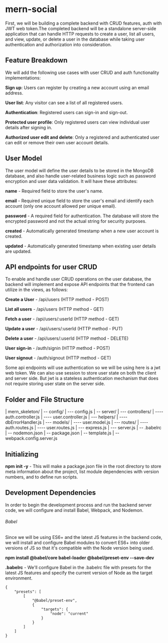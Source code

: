 # mern-social

First, we will be building a complete backend with CRUD features, auth with JWT web token.The completed backend will be a standalone server-side application that can handle HTTP
requests to create a user, list all users, and view, update, or delete a user in the database while taking user authentication and authorization into consideration.

## Feature Breakdown

We will add the following use cases with user CRUD and auth functionality implementations:

**Sign up**: Users can register by creating a new account using an email address.

**User list**: Any visitor can see a list of all registered users.

**Authentication**: Registered users can sign-in and sign-out.

**Protected user profile**: Only registered users can view individual user details after signing in. 

**Authorized user edit and delete**: Only a registered and authenticated user can edit or remove their own user account details.

## User Model

The user model will define the user details to be stored in the MongoDB database, and also handle user-related business logic such as password encryption and user data validation. It will have these attributes:

**name** - Required field to store the user's name.

**email** - Required unique field to store the user's email and identify each account (only one account allowed per unique email).

**password** - A required field for authentication. The database will store the encrypted password and not the actual string for security purposes.

**created** - Automatically generated timestamp when a new user account is created.

**updated** - Automatically generated timestamp when existing user details are updated.

## API endpoints for user CRUD

To enable and handle user CRUD operations on the user database, the backend will implement and expose API endpoints that the frontend can utilize in the views, as follows:

**Create a User** - /api/users (HTTP method - POST)

**List all users** - /api/users (HTTP method - GET)

**Fetch a user** - /api/users/:userId (HTTP method - GET)

**Update a user** - /api/users/:userId (HTTP method - PUT)

**Delete a user** - /api/users/:userId (HTTP method - DELETE)

**User sign-in** - /auth/signin (HTTP method - POST)

**User signout** - /auth/signout (HTTP method - GET)

Some api endpoints will use authentication so we will be using here is a jwt web token. We can also use session to store user state on both the client and server side. But jwt is a stateless authentication mechanism that does not require storing user state on the server side.

## Folder and File Structure

| mern_skeleton/
| -- config/
| --- config.js
| -- server/
| --- controllers/
| ---- auth.controller.js
| ---- user.controller.js
| --- helpers/
| ---- dbErrorHandler.js
| --- models/
| ---- user.model.js
| --- routes/
| ---- auth.routes.js
| ---- user.routes.js
| --- express.js
| --- server.js
| -- .babelrc
| -- nodemon.json
| -- package.json
| -- template.js
| -- webpack.config.server.js

## Initializing 

**npm init -y** - This will make a package.json file in the root directory to store meta information about the project, list module dependencies with version numbers, and to define run scripts.

## Development Dependencies

In order to begin the development process and run the backend server code, we will configure and install Babel, Webpack, and Nodemon.

###### Babel

Since we will be using ES6+ and the latest JS features in the backend code, we will install and configure Babel modules to convert ES6+ into older versions of JS so that it's compatible with the Node version being used.

**npm install @babel/core babel-loader @babel/preset-env --save-dev**

**.babelrc** - We'll configure Babel in the .babelrc file with presets for the latest JS features and specify the current version of Node as the target environment.

```
{
    "presets": [
        [
            "@babel/preset-env",
            {
                "targets": {
                    "node": "current"
                }
            }
        ]
    ]
}
```
